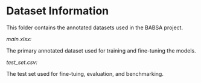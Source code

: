 # Dataset Information

This folder contains the annotated datasets used in the BABSA project.


*main.xlsx:*

The primary annotated dataset used for training and fine-tuning the models.

*test_set.csv:*

The test set used for fine-tuing, evaluation, and benchmarking.



